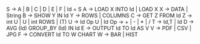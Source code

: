 S -> A | B | C | D | E | F | Id = S
A -> LOAD X INTO Id | LOAD X
X -> DATA | String
B -> SHOW Y IN Id
Y -> ROWS | COLUMNS
C -> GET Z FROM Id
Z -> int U | U | int ROWS | (T)
U -> Id Op U | Id
Op -> + | - | * | /
T -> Id,T | Id
D -> AVG (Id) GROUP_BY (Id) IN Id
E -> OUTPUT Id TO Id AS V
V -> PDF | CSV | JPG
F -> CONVERT Id TO W CHART
W -> BAR | HIST 

